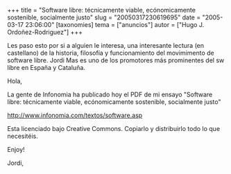 +++
title = "Software libre: técnicamente viable, ecónomicamente sostenible, socialmente justo"
slug = "20050317230619695"
date = "2005-03-17 23:06:00"
[taxonomies]
tema = ["anuncios"]
autor = ["Hugo J. Ordoñez-Rodriguez"]
+++

Les paso esto por si a alguien le interesa, una interesante lectura (en
castellano) de la historia, filosofía y funcionamiento del movimimento
de software libre. Jordi Mas es uno de los promotores más prominentes
del sw libre en España y Cataluña.

<!-- more -->
Hola,

La gente de Infonomia ha publicado hoy el PDF de mi ensayo
&quot;Software libre: técnicamente viable, ecónomicamente sostenible,
socialmente justo&quot;

http://www.infonomia.com/textos/software.asp

Esta licenciado bajo Creative Commons. Copiarlo y distribuirlo todo lo
que necesitéis.

Enjoy!

Jordi,


